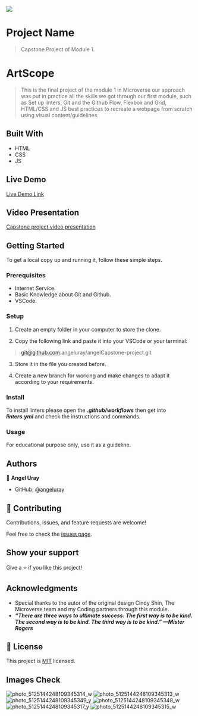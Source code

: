 ![](https://img.shields.io/badge/Microverse-blueviolet)

# Project Name

> Capstone Project of Module 1.

# ArtScope

> This is the final project of the module 1 in Microverse our approach was put in practice all the skills we got through our first module, such as Set up linters, Git and the Github Flow, Flexbox and Grid, HTML/CSS and JS best practices to recreate a webpage from scratch using visual content/guidelines.

## Built With

- HTML
- CSS
- JS

## Live Demo

[Live Demo Link](https://angeluray.github.io/angelCapstone-project/)

## Video Presentation

[Capstone project video presentation](https://youtu.be/QDnpQke4bnI)


## Getting Started

To get a local copy up and running it, follow these simple steps.

### Prerequisites

- Internet Service.
- Basic Knowledge about Git and Github.
- VSCode.

### Setup

1. Create an empty folder in your computer to store the clone.

2. Copy the following link and paste it into your VSCode or your terminal:

> git@github.com:angeluray/angelCapstone-project.git

3. Store it in the file you created before.

4. Create a new branch for working and make changes to adapt it according to your requirements.

### Install

To install linters please open the ***.github/workflows*** then get into ***linters.yml*** and check the instructions and commands.

### Usage

For educational purpose only, use it as a guideline.

## Authors

👤 **Angel Uray**

- GitHub: [@angeluray](https://github.com/angeluray)

## 🤝 Contributing

Contributions, issues, and feature requests are welcome!

Feel free to check the [issues page](../../issues/).

## Show your support

Give a ⭐️ if you like this project!

## Acknowledgments

- Special thanks to the autor of the original design Cindy Shin, The Microverse team and my Coding partners through this module.
- ***“There are three ways to ultimate success: The first way is to be kind. The second way is to be kind. The third way is to be kind.” —Mister Rogers***

## 📝 License

This project is [MIT](./MIT.md) licensed.

## Images Check

![photo_5125144248109345314_w](https://user-images.githubusercontent.com/97189760/181871797-bb7326fc-b74a-4db3-b3e6-b09d8cdf5a0a.jpg)
![photo_5125144248109345313_w](https://user-images.githubusercontent.com/97189760/181871798-10e24b12-2d50-4314-a1dd-500a4c572f4b.jpg)
![photo_5125144248109345349_y](https://user-images.githubusercontent.com/97189760/181871814-f1939b99-923f-4375-b840-0ff7c5d824b3.jpg)
![photo_5125144248109345348_w](https://user-images.githubusercontent.com/97189760/181871816-df5c36af-1953-4515-8ce4-bdfab3f5268b.jpg)
![photo_5125144248109345317_y](https://user-images.githubusercontent.com/97189760/181871817-d0a86f8a-c9c5-49f6-b09f-b173540b0eaa.jpg)
![photo_5125144248109345315_w](https://user-images.githubusercontent.com/97189760/181871818-38dca4bd-fefc-4850-a654-0f3800537783.jpg)

